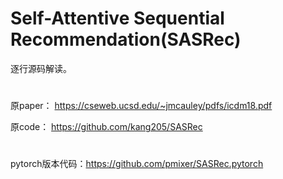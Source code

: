 # Self-Attentive Sequential Recommendation(SASRec)

逐行源码解读。

# 

原paper：   https://cseweb.ucsd.edu/~jmcauley/pdfs/icdm18.pdf  
  
原code：    https://github.com/kang205/SASRec 

# 

pytorch版本代码：https://github.com/pmixer/SASRec.pytorch

